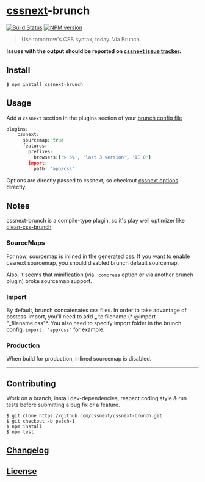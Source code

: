 # [cssnext](https://github.com/cssnext/cssnext)-brunch

[![Build Status](http://img.shields.io/travis/cssnext/cssnext-brunch.svg)](https://travis-ci.org/cssnext/cssnext-brunch)
[![NPM version](http://img.shields.io/npm/v/cssnext-brunch.svg)](https://www.npmjs.org/package/cssnext-brunch)

> Use tomorrow's CSS syntax, today. Via Brunch.

**Issues with the output should be reported on [cssnext issue tracker](https://github.com/cssnext/cssnext/issues).**

## Install

```console
$ npm install cssnext-brunch
```

## Usage

Add a `cssnext` section in the plugins section of your [brunch config file](https://github.com/brunch/brunch/blob/stable/docs/config.md)

```coffeescript
plugins:
    cssnext:
      sourcemap: true
      features:
        prefixes:
          browsers:['> 5%', 'last 3 version', 'IE 8']
        import:
          path: 'app/css'
```

Options are directly passed to cssnext, so checkout [cssnext options](https://github.com/cssnext/cssnext#nodejs-options) directly.

## Notes

cssnext-brunch is a compile-type plugin, so it's play well optimizer like [clean-css-brunch](https://github.com/brunch/clean-css-brunch)

### SourceMaps

For now, sourcemap is inlined in the generated css.
If you want to enable cssnext sourcemap, you should disabled brunch default sourcemap.

Also, it seems that minification (via `` compress`` option or via another brunch plugin) broke sourcemap support.

### Import

By default, brunch concatenates css files. In order to  take advantage of postcss-import, you'll need to add **_** to filename (* @import "_filename.css"*.
You also need to specify import folder in the brunch config.
``import: "app/css"`` for example.

###  Production

When build for production, inlined sourcemap is disabled.

---

## Contributing

Work on a branch, install dev-dependencies, respect coding style & run tests before submitting a bug fix or a feature.

    $ git clone https://github.com/cssnext/cssnext-brunch.git
    $ git checkout -b patch-1
    $ npm install
    $ npm test

## [Changelog](CHANGELOG.md)

## [License](LICENSE)
